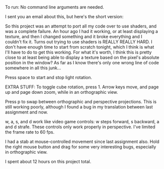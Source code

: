 To run: No command line arguments are needed.

I sent you an email about this, but here's the short version:

So this project was an attempt to port all my code over to use shaders, and was a complete failure. An hour ago I had it working, or at least displaying a texture, and then I changed something and it broke everything and I couldn't fix it. Turns out trying to use shaders is REALLY REALLY HARD. I don't have enough time to start from scratch tonight, which I think is what I'll have to do to get this working. For what it's worth, I think this is pretty close to at least being able to display a texture based on the pixel's absolute position in the window? As far as I know there's only one wrong line of code somewhere in all this junk...

Press space to start and stop light rotation.

EXTRA STUFF:
To toggle cube rotation, press 1. Arrow keys move, and page up and page down zoom, while in an orthographic view.

Press p to swap between orthographic and perspective projections. This is still working poorly, although I found a bug in my translation between last assignment and now.

w, a, s, and d work like video game controls: w steps forward, s backward, a and d strafe. These controls only work properly in perspective. I've limited the frame rate to 60 fps.

I had a stab at mouse-controlled movement since last assignment also. Hold the right mouse button and drag for some very interesting bugs, especially in orthographic view.

I spent about 12 hours on this project total.
